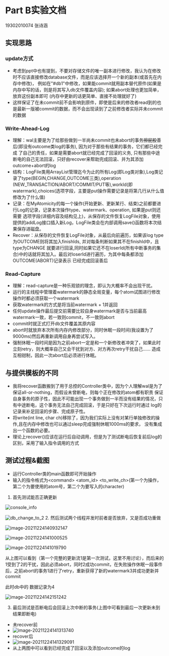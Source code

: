 # Part B实验文档
19302010074 张诗涵
## 实现思路
### update方式
- 考虑到ppt中也有提到，不要对存储文件的唯一副本进行修改，我认为在修改时不应该直接修改database文件，而是应该选择开一个新的副本(或首先在内存中修改)，
例如在"#db1"中修改，如果能commit就用副本替代原件(如果是内存中写的话，则是将其写入db文件覆盖内容); 如果abort处理也更加简单，放弃这份副本即可
(内存中更新的话更简单、直接不处理就好了)
- 这样保证了在未commit前不会影响到原件，即使是后来的修改者read到的也是最新一版被commit的数据，而不会出现读到了之前修改者实际并未commit的数据
### Write-Ahead-Log
- 理解：wal主要是为了给那些做到一半尚未commit也未abort的事务~~擦屁股~~善后(即没有outcome类log的事务), 因为对于那些有结果的事务，它们都已经完成
了自己的责任，如果是需要abort就已经完成了回滚的义务, 只有那些中途断电的自己无法回滚，只好由recover来帮助完成回滚、并为其添加outcome+abort的log
- 结构：LogFile类用ArrayList管理迄今为止的所有Log(即Log类对象),Log类记录了type(BEGIN,CHANGE,OUTCOME三类),operation
(NEW_TRANSACTION/ABORT/COMMIT/PUT等),workId(即watermark),choices(选项字段，主要是put操作需要记录是将第几行从什么值修改为了什么值)
- 记录：在MyAtomicity的每一个操作(开始更新、更新某行、结束)之前都要进行Log的记录，记录本次操作type、watermark、operation, 如果是put则还需要
选项字段(详细内容及结构见上)，从保存的文件恢复LogFile对象，使用提供的addLog接口插入新Log，LogFile类会在内部调用save()函数将本次结果保存进磁盘。
- Recover：从保存的文件恢复LogFile对象，从最后向前遍历，如果该log type为OUTCOME则将其加入finishIds, 并对每条判断如果其不在finishId中，且type为CHANGE
就要进行回滚,同时如果它还不在loserId(所有中断事务的集合)中的话就将其加入。最后对loserId进行遍历，为其中每条都添加OUTCOME(ABORT)记录表示
已经完成回滚善后
### Read-Capture
- 理解：read-capture是一种乐观锁的理念，即认为大概率不会出现干扰。
- 运行的主线程中管理着watermark的静态全局变量，每个atom试图进行修改操作时都必须获取一个watermark
- 获取watermark的方式是将当前watermark + 1并返回
- 任何update操作最后提交前需要比较自身watermark是否与当前最高watermark一致，若一致则commit，不一致则abort
- commit时就正式打开db文件覆盖其原内容
- abort时就放弃本次所有内存内修改部分，同时休眠一段时间(我设置为了9000ms)然后再重新调用自身再尝试写入。
- 强制休眠一段时间是因为之前abort一定是和一个新修改者冲突了，如果此时立刻retry，则大概率自己又会干扰到对方、对方再次retry干扰自己……
造成互相钳制，因此一次abort后必须进行休眠。
## 与提供模板的不同
- 我将recover函数搬到了用于总控的Controller类中，因为个人理解wal是为了保证all-or-nothing，而假设未曾断电，则每个正在修改的atom都有职责
保证自身事务的原子性，因此不可能出现一个事务做到一半而没有结果的情况，只有中途断电，这个事务无法自己完成回滚，于是只好在下次运行时通过
log的记录来补足回滚的步骤、完成原子性。
- 将write(int line, char ch)移除了，因为我们实际上没有对某行单独修改的操作,且在内存中修改也可以通过sleep完成强制休眠1000ms的要求，
没有集成出一个函数的必要。
- 理论上recover()应该在运行后自动调用，但是为了测试断电后恢复前后log的区别，采用了输入指令调用的方式
## 测试过程&截图
- 运行Controller类的main函数即可开始操作
- 输入的指令格式为\<command> <atom_id> <to_write_ch>(第一个为操作， 第二个为要使用的atom号，第二个为要写入的character)

1. 首先测试能否正确更新

![console_info](C:\Users\admin\AppData\Roaming\Typora\typora-user-images\image-20211224140328098.png)

![db_change_to_2](C:\Users\admin\AppData\Roaming\Typora\typora-user-images\image-20211224140402350.png) 2. 然后测试两个线程并发时前者是否放弃，又是否成功重做

![image-20211224140932147](C:\Users\admin\AppData\Roaming\Typora\typora-user-images\image-20211224140932147.png)

![image-20211224141000525](C:\Users\admin\AppData\Roaming\Typora\typora-user-images\image-20211224141000525.png)

![image-20211224141019790](C:\Users\admin\AppData\Roaming\Typora\typora-user-images\image-20211224141019790.png)

从上图可以看到（第一个完整的更新流1是第一次测试，这里不用讨论），而后来的1受到了2的干扰，因此必须abort，同时2成功commit，在失败操作休眠一段事件后，之前abort的事务1进行了retry，重新获得了新的watermark3并成功更新并commit

此时db中的 数据记录为4

![image-20211224142151242](C:\Users\admin\AppData\Roaming\Typora\typora-user-images\image-20211224142151242.png)

3. 最后测试是否断电后会回滚上次中断的事务(上图中可看到最后一次更新未到结果即断电)

- 未recover前
- ![image-20211224141313740](C:\Users\admin\AppData\Roaming\Typora\typora-user-images\image-20211224141313740.png)
- recover后
- ![image-20211224141329091](C:\Users\admin\AppData\Roaming\Typora\typora-user-images\image-20211224141329091.png)
- 从上两图中可以看到已经完成了回滚以及添加outcome的log

### 
